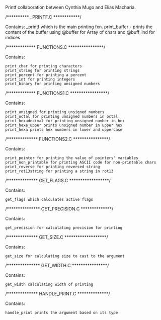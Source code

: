 Printf collaboration between Cynthia Mugo and Elias Macharia.


/********** _PRINTF.C  ************/

Contains:
	 _printf which is the main printing fxn. 
	print_buffer - prints the content of the buffer using @buffer for  Array of chars and @buff_ind for indices


/************* FUNCTIONS.C ****************/

Contains:

	print_char for printing characters
	print_string for printing strings
	print_percent for printing a percent
	print_int for printing integers
	print_binary for printing unsigned numbers


/************* FUNCTIONS1.C *****************/

Contains:

	print_unsigned for printing unsigned numbers
	print_octal for printing unsigned numbers in octal
	print_hexadecimal for printing unsigned number in hex
	print_hexa_upper prints unsigned number in upper hex
	print_hexa prints hex numbers in lower and uppercase


/************** FUNCTIONS2.C ****************/

Contains:

	print_pointer for printing the value of pointers' variables
	print_non_printable for printing ASCII code for non-printable chars
	print_reverse for printing reversed string
	print_rot13string for printing a string in rot13

/************** GET_FLAGS.C ******************/

Contains:

	get_flags which calculates active flags
	

/*************** GET_PRECISION.C **************/

Contains:

	get_precision for calculating precision for printing

/************** GET_SIZE.C *******************/

Contains: 

	get_size for calculating size to cast to the argument

/*************** GET_WIDTH.C ****************/

Contains:

	get_width calculating width of printing

/************** HANDLE_PRINT.C **************/

Contains:

	handle_print prints the argument based on its type


